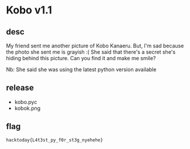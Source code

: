 # Kobo v1.1

## desc
My friend sent me another picture of Kobo Kanaeru. But, I'm sad because the photo she sent me is grayish :(
She said that there's a secret she's hiding behind this picture. Can you find it and make me smile?

Nb: She said she was using the latest python version available

## release
- kobo.pyc
- kobok.png

## flag
```hacktoday{L4t3st_py_f0r_st3g_nyehehe}```
